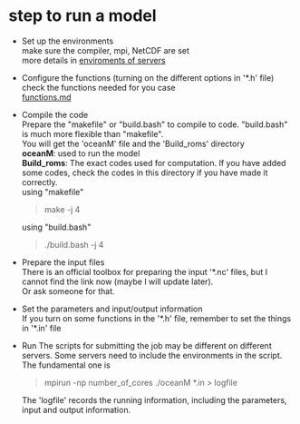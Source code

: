 # step to run a model

* Set up the environments  
  make sure the compiler, mpi, NetCDF are set  
  more details in [enviroments of servers](https://github.com/ELVIS-CHING/ROMS_related/blob/main/enviroments%20of%20servers.md)
  
* Configure the functions (turning on the different options in '*.h' file)  
  check the functions needed for you case  
  [functions.md](https://github.com/ELVIS-CHING/ROMS_related/blob/main/functions.md)
  
* Compile the code  
  Prepare the "makefile" or "build.bash" to compile to code.  "build.bash" is much more flexible than "makefile".  
  You will get the 'oceanM' file and the 'Build_roms' directory  
  **oceanM**: used to run the model  
  **Build_roms**: The exact codes used for computation. If you have added some codes, check the codes in this directory if you have made it correctly.  
  using "makefile"  
  > make -j 4  

  using "build.bash"  
  > ./build.bash -j 4  
  
* Prepare the input files  
  There is an official toolbox for preparing the input '*.nc' files, but I cannot find the link now (maybe I will update later).  
  Or ask someone for that.

* Set the parameters and input/output information  
  If you turn on some functions in the '*.h' file, remember to set the things in '\*.in' file

* Run
  The scripts for submitting the job may be different on different servers. Some servers need to include the environments in the script.  
  The fundamental one is
  > mpirun -np number_of_cores ./oceanM *.in > logfile

  The 'logfile' records the running information, including the parameters, input and output information.  
